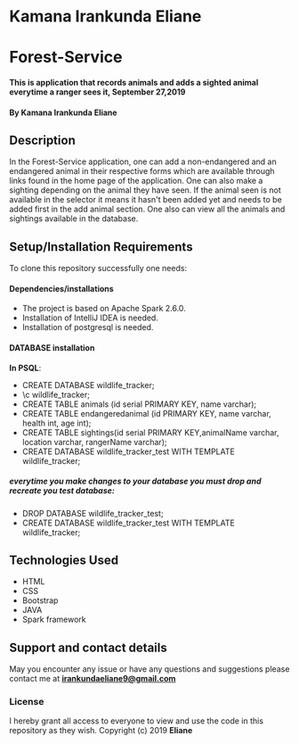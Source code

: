 # Kamana Irankunda Eliane
# Forest-Service
#### This is application that records animals and adds a sighted animal everytime a ranger sees it, September 27,2019
#### By **Kamana Irankunda Eliane**
## Description
In the Forest-Service application, one can add a non-endangered and an endangered animal in their respective forms which are available through links found in the home page of the application. One can also make a sighting depending on the animal they have seen. If the animal seen is not available in the selector it means it hasn't been added yet and needs to be added first in the add animal section. One also can view all the animals and sightings available in the database. 
## Setup/Installation Requirements
To clone this repository successfully one needs:
#### Dependencies/installations
* The project is based on Apache Spark 2.6.0.
* Installation of IntelliJ IDEA is needed.
* Installation of postgresql is needed.
#### DATABASE installation
**In PSQL**:
* CREATE DATABASE wildlife_tracker;
*  \c wildlife_tracker;
* CREATE TABLE animals (id serial PRIMARY KEY, name varchar);
* CREATE TABLE endangeredanimal (id PRIMARY KEY, name varchar, health int, age int);
* CREATE TABLE sightings(id serial PRIMARY KEY,animalName varchar, location varchar, rangerName varchar);
* CREATE DATABASE wildlife_tracker_test WITH TEMPLATE wildlife_tracker;
##### everytime you make changes to your database you must drop and recreate you test database:
* DROP DATABASE wildlife_tracker_test;
* CREATE DATABASE wildlife_tracker_test WITH TEMPLATE wildlife_tracker;
## Technologies Used
* HTML
* CSS
* Bootstrap
* JAVA
* Spark framework
## Support and contact details
May you encounter any issue or have any questions and suggestions please contact me at **irankundaeliane9@gmail.com**
### License
I hereby grant all access to everyone to view and use the code in this repository as they wish. 
Copyright (c) 2019 **Eliane**
